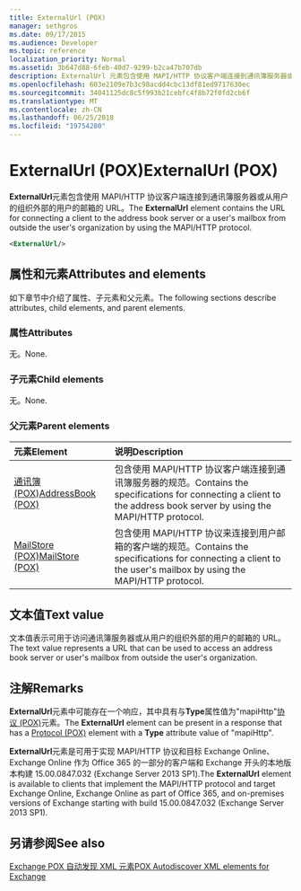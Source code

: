 ```yaml
---
title: ExternalUrl (POX)
manager: sethgros
ms.date: 09/17/2015
ms.audience: Developer
ms.topic: reference
localization_priority: Normal
ms.assetid: 3b647d88-6feb-40d7-9299-b2ca47b707db
description: ExternalUrl 元素包含使用 MAPI/HTTP 协议客户端连接到通讯簿服务器或从用户的组织外部的用户的邮箱的 URL。
ms.openlocfilehash: 603e2109e7b3c98acdd4cbc13df81ed9717630ec
ms.sourcegitcommit: 34041125dc8c5f993b21cebfc4f8b72f0fd2cb6f
ms.translationtype: MT
ms.contentlocale: zh-CN
ms.lasthandoff: 06/25/2018
ms.locfileid: "19754280"
---
```

# <a name="externalurl-pox"></a><span data-ttu-id="9313e-103">ExternalUrl (POX)</span><span class="sxs-lookup"><span data-stu-id="9313e-103">ExternalUrl (POX)</span></span>

<span data-ttu-id="9313e-104">**ExternalUrl**元素包含使用 MAPI/HTTP 协议客户端连接到通讯簿服务器或从用户的组织外部的用户的邮箱的 URL。</span><span class="sxs-lookup"><span data-stu-id="9313e-104">The **ExternalUrl** element contains the URL for connecting a client to the address book server or a user's mailbox from outside the user's organization by using the MAPI/HTTP protocol.</span></span> 
  
```XML
<ExternalUrl/>
```

## <a name="attributes-and-elements"></a><span data-ttu-id="9313e-105">属性和元素</span><span class="sxs-lookup"><span data-stu-id="9313e-105">Attributes and elements</span></span>

<span data-ttu-id="9313e-106">如下章节中介绍了属性、子元素和父元素。</span><span class="sxs-lookup"><span data-stu-id="9313e-106">The following sections describe attributes, child elements, and parent elements.</span></span>
  
### <a name="attributes"></a><span data-ttu-id="9313e-107">属性</span><span class="sxs-lookup"><span data-stu-id="9313e-107">Attributes</span></span>

<span data-ttu-id="9313e-108">无。</span><span class="sxs-lookup"><span data-stu-id="9313e-108">None.</span></span>
  
### <a name="child-elements"></a><span data-ttu-id="9313e-109">子元素</span><span class="sxs-lookup"><span data-stu-id="9313e-109">Child elements</span></span>

<span data-ttu-id="9313e-110">无。</span><span class="sxs-lookup"><span data-stu-id="9313e-110">None.</span></span>
  
### <a name="parent-elements"></a><span data-ttu-id="9313e-111">父元素</span><span class="sxs-lookup"><span data-stu-id="9313e-111">Parent elements</span></span>

|<span data-ttu-id="9313e-112">**元素**</span><span class="sxs-lookup"><span data-stu-id="9313e-112">**Element**</span></span>|<span data-ttu-id="9313e-113">**说明**</span><span class="sxs-lookup"><span data-stu-id="9313e-113">**Description**</span></span>|
|:-----|:-----|
|[<span data-ttu-id="9313e-114">通讯簿 (POX)</span><span class="sxs-lookup"><span data-stu-id="9313e-114">AddressBook (POX)</span></span>](addressbook-pox.md) <br/> |<span data-ttu-id="9313e-115">包含使用 MAPI/HTTP 协议客户端连接到通讯簿服务器的规范。</span><span class="sxs-lookup"><span data-stu-id="9313e-115">Contains the specifications for connecting a client to the address book server by using the MAPI/HTTP protocol.</span></span>  <br/> |
|[<span data-ttu-id="9313e-116">MailStore (POX)</span><span class="sxs-lookup"><span data-stu-id="9313e-116">MailStore (POX)</span></span>](mailstore-pox.md) <br/> |<span data-ttu-id="9313e-117">包含使用 MAPI/HTTP 协议来连接到用户邮箱的客户端的规范。</span><span class="sxs-lookup"><span data-stu-id="9313e-117">Contains the specifications for connecting a client to the user's mailbox by using the MAPI/HTTP protocol.</span></span>  <br/> |
   
## <a name="text-value"></a><span data-ttu-id="9313e-118">文本值</span><span class="sxs-lookup"><span data-stu-id="9313e-118">Text value</span></span>

<span data-ttu-id="9313e-119">文本值表示可用于访问通讯簿服务器或从用户的组织外部的用户的邮箱的 URL。</span><span class="sxs-lookup"><span data-stu-id="9313e-119">The text value represents a URL that can be used to access an address book server or user's mailbox from outside the user's organization.</span></span>
  
## <a name="remarks"></a><span data-ttu-id="9313e-120">注解</span><span class="sxs-lookup"><span data-stu-id="9313e-120">Remarks</span></span>

<span data-ttu-id="9313e-121">**ExternalUrl**元素中可能存在一个响应，其中具有与**Type**属性值为"mapiHttp"[协议 (POX)](protocol-pox.md)元素。</span><span class="sxs-lookup"><span data-stu-id="9313e-121">The **ExternalUrl** element can be present in a response that has a [Protocol (POX)](protocol-pox.md) element with a **Type** attribute value of "mapiHttp".</span></span> 
  
<span data-ttu-id="9313e-122">**ExternalUrl**元素是可用于实现 MAPI/HTTP 协议和目标 Exchange Online、 Exchange Online 作为 Office 365 的一部分的客户端和 Exchange 开头的本地版本构建 15.00.0847.032 (Exchange Server 2013 SP1).</span><span class="sxs-lookup"><span data-stu-id="9313e-122">The **ExternalUrl** element is available to clients that implement the MAPI/HTTP protocol and target Exchange Online, Exchange Online as part of Office 365, and on-premises versions of Exchange starting with build 15.00.0847.032 (Exchange Server 2013 SP1).</span></span> 
  
## <a name="see-also"></a><span data-ttu-id="9313e-123">另请参阅</span><span class="sxs-lookup"><span data-stu-id="9313e-123">See also</span></span>



[<span data-ttu-id="9313e-124">Exchange POX 自动发现 XML 元素</span><span class="sxs-lookup"><span data-stu-id="9313e-124">POX Autodiscover XML elements for Exchange</span></span>](pox-autodiscover-xml-elements-for-exchange.md)

